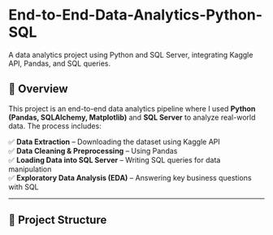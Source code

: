 # End-to-End-Data-Analytics-Python-SQL
A data analytics project using Python and SQL Server, integrating Kaggle API, Pandas, and SQL queries.
## 🚀 Overview
This project is an end-to-end data analytics pipeline where I used **Python (Pandas, SQLAlchemy, Matplotlib)** and **SQL Server** to analyze real-world data. The process includes:

✅ **Data Extraction** – Downloading the dataset using Kaggle API  
✅ **Data Cleaning & Preprocessing** – Using Pandas  
✅ **Loading Data into SQL Server** – Writing SQL queries for data manipulation  
✅ **Exploratory Data Analysis (EDA)** – Answering key business questions with SQL  

---

## 📂 Project Structure
